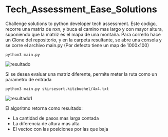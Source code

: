 # Tech_Assessment_Ease_Solutions
Challenge solutions to python developer tech assessment.
Este codigo, recorre una matriz de nxn, y buca el camino mas largo y con mayor altura, suponiendo que la matriz es el mapa de una montaña. Para correrlo hace un Clone del repositorio, y en la carpeta resultante, se abre una consola y se corre el archivo main.py (Por defecto tiene un map de 1000x100)
```
python3 main.py
```
![resultado](https://user-images.githubusercontent.com/88687007/145681746-3452c299-dd74-43f3-a192-1f6f6d08d044.png)

Si se desea evaluar una matriz diferente, permite meter la ruta como un parametro de entrada
```
python3 main.py skirsesort.kitzbuehel/4x4.txt 
```
![resultado1](https://user-images.githubusercontent.com/88687007/145681896-451480af-30ac-41d7-9131-a3b320729479.png)

El algoritmo retorna como resultado:

- La cantidad de pasos mas larga contada
- La diferencia de altura mas alta
- El vectoc con las posiciones por las que baja
